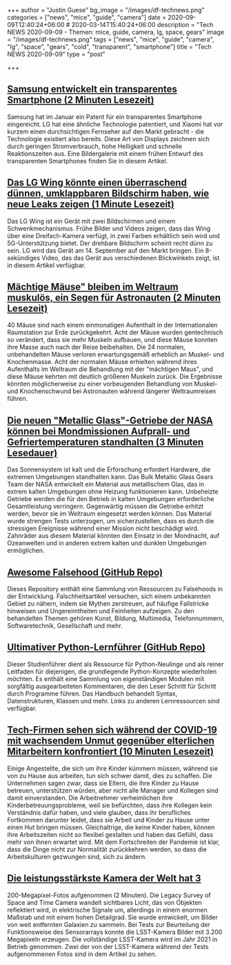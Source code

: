 +++
author = "Justin Guese"
bg_image = "/images/df-technews.png"
categories = ["news", "mice", "guide", "camera"]
date = 2020-09-09T12:40:24+06:00 # 2020-03-14T15:40:24+06:00
description = "Tech NEWS 2020-09-09 - Themen: mice, guide, camera, lg, space, gears"
image = "/images/df-technews.png"
tags = ["news", "mice", "guide", "camera", "lg", "space", "gears", "cold", "transparent", "smartphone"]
title = "Tech NEWS 2020-09-09"
type = "post"

+++

## [Samsung entwickelt ein transparentes Smartphone (2 Minuten Lesezeit)](https://www.androidheadlines.com/2020/09/samsung-developing-transparent-smartphone.html/1/0100017472583739-e8a2fd8d-12b9-4347-a69a-563fecdbbabe-000000/4sYEa7WKJcGmw_SQeVIzuxIHvVJgjF0uQI__8t9Pukk=157)

 Samsung hat im Januar ein Patent für ein transparentes Smartphone eingereicht. LG hat eine ähnliche Technologie patentiert, und Xiaomi hat vor kurzem einen durchsichtigen Fernseher auf den Markt gebracht - die Technologie existiert also bereits. Diese Art von Displays zeichnen sich durch geringen Stromverbrauch, hohe Helligkeit und schnelle Reaktionszeiten aus. Eine Bildergalerie mit einem frühen Entwurf des transparenten Smartphones finden Sie in diesem Artikel.

## [Das LG Wing könnte einen überraschend dünnen, umklappbaren Bildschirm haben, wie neue Leaks zeigen (1 Minute Lesezeit)](https://www.theverge.com/2020/9/8/21427818/lg-wing-thin-flip-around-swivel-screen-leaks-video-image/1/0100017472583739-e8a2fd8d-12b9-4347-a69a-563fecdbbabe-000000/zn_UPDYRkUyXUfVzSIo4Gxkd-B_eR8YKTZeDGKtdCfg=157)

 Das LG Wing ist ein Gerät mit zwei Bildschirmen und einem Schwenkmechanismus. Frühe Bilder und Videos zeigen, dass das Wing über eine Dreifach-Kamera verfügt, in zwei Farben erhältlich sein wird und 5G-Unterstützung bietet. Der drehbare Bildschirm scheint recht dünn zu sein. LG wird das Gerät am 14. September auf den Markt bringen. Ein 8-sekündiges Video, das das Gerät aus verschiedenen Blickwinkeln zeigt, ist in diesem Artikel verfügbar.

## [Mächtige Mäuse" bleiben im Weltraum muskulös, ein Segen für Astronauten (2 Minuten Lesezeit)](https://phys.org/news/2020-09-mighty-mice-musclebound-space-boon.html/1/0100017472583739-e8a2fd8d-12b9-4347-a69a-563fecdbbabe-000000/VGJY4aGGvutr05NFpMBR6DDn54002aIMtCSV2JbX970=157)

 40 Mäuse sind nach einem einmonatigen Aufenthalt in der Internationalen Raumstation zur Erde zurückgekehrt. Acht der Mäuse wurden gentechnisch so verändert, dass sie mehr Muskeln aufbauen, und diese Mäuse konnten ihre Masse auch nach der Reise beibehalten. Die 24 normalen, unbehandelten Mäuse verloren erwartungsgemäß erheblich an Muskel- und Knochenmasse. Acht der normalen Mäuse erhielten während ihres Aufenthalts im Weltraum die Behandlung mit der "mächtigen Maus", und diese Mäuse kehrten mit deutlich größeren Muskeln zurück. Die Ergebnisse könnten möglicherweise zu einer vorbeugenden Behandlung von Muskel- und Knochenschwund bei Astronauten während längerer Weltraumreisen führen.

## [Die neuen "Metallic Glass"-Getriebe der NASA können bei Mondmissionen Aufprall- und Gefriertemperaturen standhalten (3 Minuten Lesedauer)](https://scitechdaily.com/nasas-new-metallic-glass-gears-can-withstand-impact-freezing-temperatures-during-lunar-missions//1/0100017472583739-e8a2fd8d-12b9-4347-a69a-563fecdbbabe-000000/yUWXcDE7dkcGuNTX1PanwOsLY34uA93XtBq9HoVRJh0=157)

 Das Sonnensystem ist kalt und die Erforschung erfordert Hardware, die extremen Umgebungen standhalten kann. Das Bulk Metallic Glass Gears Team der NASA entwickelt ein Material aus metallischem Glas, das in extrem kalten Umgebungen ohne Heizung funktionieren kann. Unbeheizte Getriebe werden die für den Betrieb in kalten Umgebungen erforderliche Gesamtleistung verringern. Gegenwärtig müssen die Getriebe erhitzt werden, bevor sie im Weltraum eingesetzt werden können. Das Material wurde strengen Tests unterzogen, um sicherzustellen, dass es durch die stressigen Ereignisse während einer Mission nicht beschädigt wird. Zahnräder aus diesem Material könnten den Einsatz in der Mondnacht, auf Ozeanwelten und in anderen extrem kalten und dunklen Umgebungen ermöglichen.

## [Awesome Falsehood (GitHub Repo)](https://github.com/kdeldycke/awesome-falsehood/1/0100017472583739-e8a2fd8d-12b9-4347-a69a-563fecdbbabe-000000/XeAGExHTb88l85tFHHm2cSYETxuVUmrgAxqTUZC8xJI=157)

 Dieses Repository enthält eine Sammlung von Ressourcen zu Falsehoods in der Entwicklung. Falschheitsartikel versuchen, sich einem unbekannten Gebiet zu nähern, indem sie Mythen zerstreuen, auf häufige Fallstricke hinweisen und Ungereimtheiten und Feinheiten aufzeigen. Zu den behandelten Themen gehören Kunst, Bildung, Multimedia, Telefonnummern, Softwaretechnik, Gesellschaft und mehr.

## [Ultimativer Python-Lernführer (GitHub Repo)](https://github.com/huangsam/ultimate-python/1/0100017472583739-e8a2fd8d-12b9-4347-a69a-563fecdbbabe-000000/N6JQPwQcfy6ki7cvzQTANF_0UtzwfFV3mxrPeN4zhpw=157)

 Dieser Studienführer dient als Ressource für Python-Neulinge und als reiner Leitfaden für diejenigen, die grundlegende Python-Konzepte wiederholen möchten. Es enthält eine Sammlung von eigenständigen Modulen mit sorgfältig ausgearbeiteten Kommentaren, die den Leser Schritt für Schritt durch Programme führen. Das Handbuch behandelt Syntax, Datenstrukturen, Klassen und mehr. Links zu anderen Lernressourcen sind verfügbar.

## [Tech-Firmen sehen sich während der COVID-19 mit wachsendem Unmut gegenüber elterlichen Mitarbeitern konfrontiert (10 Minuten Lesezeit)](https://www.cnet.com/news/tech-firms-face-growing-resentment-toward-parent-employees-during-covid-19//1/0100017472583739-e8a2fd8d-12b9-4347-a69a-563fecdbbabe-000000/ldlaO9eXJspPOwdLLh7biaBnHD6MYCDjwI8Zt3vxc_8=157)

 Einige Angestellte, die sich um ihre Kinder kümmern müssen, während sie von zu Hause aus arbeiten, tun sich schwer damit, dies zu schaffen. Die Unternehmen sagen zwar, dass sie Eltern, die ihre Kinder zu Hause betreuen, unterstützen würden, aber nicht alle Manager und Kollegen sind damit einverstanden. Die Arbeitnehmer verheimlichen ihre Kinderbetreuungsprobleme, weil sie befürchten, dass ihre Kollegen kein Verständnis dafür haben, und viele glauben, dass ihr berufliches Fortkommen darunter leidet, dass sie Arbeit und Kinder zu Hause unter einen Hut bringen müssen. Gleichaltrige, die keine Kinder haben, können ihre Arbeitszeiten nicht so flexibel gestalten und haben das Gefühl, dass mehr von ihnen erwartet wird. Mit dem Fortschreiten der Pandemie ist klar, dass die Dinge nicht zur Normalität zurückkehren werden, so dass die Arbeitskulturen gezwungen sind, sich zu ändern.

## [Die leistungsstärkste Kamera der Welt hat 3](https://www.vice.com/en_us/article/88937p/the-worlds-most-powerful-camera-took-3200-megapixel-photos/1/0100017472583739-e8a2fd8d-12b9-4347-a69a-563fecdbbabe-000000/KPkYT2Unb5tStjL4RPfiFJNw1BfYyNKH3K1dX_YVwXg=157)

200-Megapixel-Fotos aufgenommen (2 Minuten). Die Legacy Survey of Space and Time Camera wandelt sichtbares Licht, das von Objekten reflektiert wird, in elektrische Signale um, allerdings in einem enormen Maßstab und mit einem hohen Detailgrad. Sie wurde entwickelt, um Bilder von weit entfernten Galaxien zu sammeln. Bei Tests zur Beurteilung der Funktionsweise des Sensorarrays konnte die LSST-Kamera Bilder mit 3.200 Megapixeln erzeugen. Die vollständige LSST-Kamera wird im Jahr 2021 in Betrieb genommen. Zwei der von der LSST-Kamera während der Tests aufgenommenen Fotos sind in dem Artikel zu sehen.

